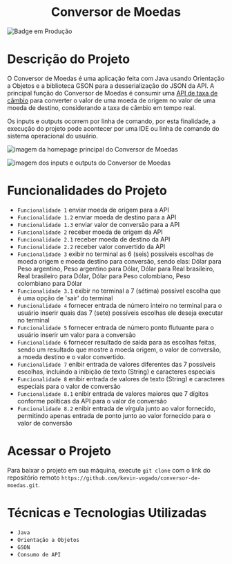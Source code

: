 <h1 align="center"> Conversor de Moedas </h1>

![Badge em Produção](http://img.shields.io/static/v1?label=STATUS&message=ONLINE&color=GREEN&style=for-the-badge)

# Descrição do Projeto 
O Conversor de Moedas é uma aplicação feita com Java usando Orientação a Objetos e a biblioteca GSON para a desserialização do JSON da API. A principal função do Conversor de Moedas é consumir uma [API de taxa de câmbio](https://www.exchangerate-api.com/) para converter o valor de uma moeda de origem no valor de uma moeda de destino, considerando a taxa de câmbio em tempo real.

Os inputs e outputs ocorrem por linha de comando, por esta finalidade, a execução do projeto pode acontecer por uma IDE ou linha de comando do sistema operacional do usuário.

![imagem da homepage principal do Conversor de Moedas](https://github.com/user-attachments/assets/4b44bcc8-b339-461f-9211-78da3f4c4bf7)

![imagem dos inputs e outputs do Conversor de Moedas](https://github.com/user-attachments/assets/e8718c9b-ffab-4412-96ac-3088f5e3d65e)

# Funcionalidades do Projeto
- `Funcionalidade 1` enviar moeda de origem para a API
- `Funcionalidade 1.2` enviar moeda de destino para a API
- `Funcionalidade 1.3` enviar valor de conversão para a API
- `Funcionalidade 2` receber moeda de origem da API
- `Funcionalidade 2.1` receber moeda de destino da API
- `Funcionalidade 2.2` receber valor convertido da API
- `Funcionalidade 3` exibir no terminal as 6 (seis) possíveis escolhas de moeda origem e moeda destino para conversão, sendo elas: Dólar para Peso argentino, Peso argentino para Dólar, Dólar para Real brasileiro, Real brasileiro para Dólar, Dólar para Peso colombiano, Peso colombiano para Dólar
- `Funcionalidade 3.1` exibir no terminal a 7 (sétima) possível escolha que é uma opção de 'sair' do terminal
- `Funcionalidade 4` fornecer entrada de número inteiro no terminal para o usuário inserir quais das 7 (sete) possíveis escolhas ele deseja executar no terminal
- `Funcionalidade 5` fornecer entrada de número ponto flutuante para o usuário inserir um valor para a conversão
- `Funcionalidade 6` fornecer resultado de saída para as escolhas feitas, sendo um resultado que mostre a moeda origem, o valor de conversão, a moeda destino e o valor convertido.
- `Funcionalidade 7` enibir entrada de valores diferentes das 7 possíveis escolhas, incluindo a inibição de texto (String) e caracteres especiais
- `Funcionalidade 8` enibir entrada de valores de texto (String) e caracteres especiais para o valor de conversão
- `Funcionalidade 8.1` enibir entrada de valores maiores que 7 dígitos conforme políticas da API para o valor de conversão
- `Funcionalidade 8.2` enibir entrada de vírgula junto ao valor fornecido, permitindo apenas entrada de ponto junto ao valor fornecido para o valor de conversão

# Acessar o Projeto

Para baixar o projeto em sua máquina, execute `git clone` com o link do repositório remoto `https://github.com/kevin-vogado/conversor-de-moedas.git`.

# Técnicas e Tecnologias Utilizadas

- `Java`
- `Orientação a Objetos`
- `GSON`
- `Consumo de API`
